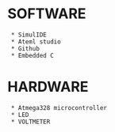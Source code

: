 #   SOFTWARE
     * SimulIDE
     * Ateml studio
     * Github
     * Embedded C
     
#   HARDWARE
     * Atmega328 microcontroller
     * LED
     * VOLTMETER
    
